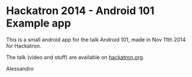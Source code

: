 Hackatron 2014 - Android 101 Example app
===

This is a small android app for the talk Android 101, made in Nov 11th 2014 for Hackatron.

The talk (video and stuff) are available on [hackatron.org](http://hackatron.org/2014/11/11/android-101.html).

Alessandro
